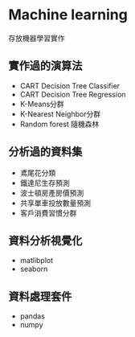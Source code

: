 # Machine learning
存放機器學習實作

## 實作過的演算法
- CART Decision Tree Classifier
- CART Decision Tree Regression
- K-Means分群
- K-Nearest Neighbor分群
- Random forest 隨機森林

## 分析過的資料集
- 鳶尾花分類
- 鐵達尼生存預測
- 波士頓房產房價預測
- 共享單車投放數量預測
- 客戶消費習慣分群

## 資料分析視覺化
- matlibplot
- seaborn

## 資料處理套件
- pandas
- numpy
